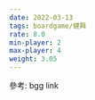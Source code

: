 ```yaml
---
date: 2022-03-13
tags: boardgame/健興
rate: 8.0
min-player: 2
max-player: 4
weight: 3.05
---
```


參考: bgg link

